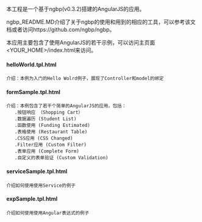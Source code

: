 本工程是一个基于ngbp(v0.3.2)搭建的AngularJS的应用。

ngbp_README.MD介绍了关于ngbp的使用和用到的相应的工具，可以参考该文档或者访问https://github.com/ngbp/ngbp。

本应用主要包含了使用AngularJS的若干示例，可以访问主页面<YOUR_HOME>/index.html来访问。

#### helloWorld.tpl.html ####
	介绍：本例为入门的Hello Wolrd例子，展现了Controller和model的绑定


#### formSample.tpl.html ####
	介绍：本例包含了若干个简单的AngularJS的应用，包括：
	   .按钮响应 （Shopping Cart）
	   .数据遍历 (Student List)
	   .函数使用 (Funding Estimated)
	   .表格使用 (Restaurant Table)
	   .CSS应用 (CSS Changed)
	   .Filter应用 (Custom Filter)
	   .表单应用 (Complete Form)
	   .自定义的表单验证 (Custom Validation)

#### serviceSample.tpl.html ####
	介绍如何使用使用Service的例子

#### expSample.tpl.html ####
	介绍如何使用使用Angular表达式的例子